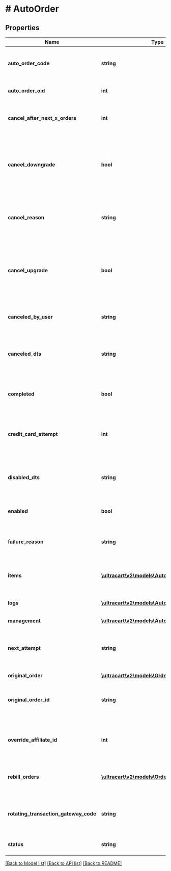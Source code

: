 # # AutoOrder

## Properties

Name | Type | Description | Notes
------------ | ------------- | ------------- | -------------
**auto_order_code** | **string** | Unique code assigned to this auto order | [optional]
**auto_order_oid** | **int** | Auto order object identifier | [optional]
**cancel_after_next_x_orders** | **int** | Cancel this auto order after X additional rebills | [optional]
**cancel_downgrade** | **bool** | True if the auto order was canceled because the customer purchased a downgrade item | [optional]
**cancel_reason** | **string** | The reason this auto order was canceled by either merchant or customer | [optional]
**cancel_upgrade** | **bool** | True if the auto order was canceled because the customer purchased an upgrade item | [optional]
**canceled_by_user** | **string** | The user that canceled the auto order | [optional]
**canceled_dts** | **string** | The date/time that the auto order was canceled | [optional]
**completed** | **bool** | True if the auto order ran successfully to completion | [optional]
**credit_card_attempt** | **int** | The number of credit card attempts that have taken place | [optional]
**disabled_dts** | **string** | The date/time the auto order was disabled due to failed rebills | [optional]
**enabled** | **bool** | True if this auto order is enabled | [optional]
**failure_reason** | **string** | The reason this auto order failed during the last rebill attempt | [optional]
**items** | [**\ultracart\v2\models\AutoOrderItem[]**](AutoOrderItem.md) | The items that are setup to rebill | [optional]
**logs** | [**\ultracart\v2\models\AutoOrderLog[]**](AutoOrderLog.md) | Logs associated with this auto order | [optional]
**management** | [**\ultracart\v2\models\AutoOrderManagement**](AutoOrderManagement.md) |  | [optional]
**next_attempt** | **string** | The next time that the auto order will be attempted for processing | [optional]
**original_order** | [**\ultracart\v2\models\Order**](Order.md) |  | [optional]
**original_order_id** | **string** | The original order id that this auto order is associated with. | [optional]
**override_affiliate_id** | **int** | Override the affiliate id given credit for rebills of this auto order | [optional]
**rebill_orders** | [**\ultracart\v2\models\Order[]**](Order.md) | Rebill orders that have taken place on this auto order | [optional]
**rotating_transaction_gateway_code** | **string** | The RTG code associated with this order for future rebills | [optional]
**status** | **string** | The status of the auto order | [optional]

[[Back to Model list]](../../README.md#models) [[Back to API list]](../../README.md#endpoints) [[Back to README]](../../README.md)
